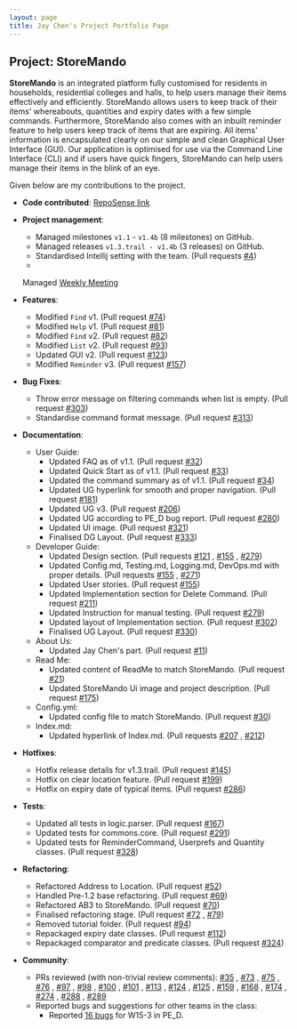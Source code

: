 ```yaml
---
layout: page 
title: Jay Chen's Project Portfolio Page
---
```


## Project: StoreMando

**StoreMando** is an integrated platform fully customised for residents in households, residential colleges and halls,
to help users manage their items effectively and efficiently. StoreMando allows users to keep track of their items'
whereabouts, quantities and expiry dates with a few simple commands. Furthermore, StoreMando also comes with an inbuilt
reminder feature to help users keep track of items that are expiring. All items' information is encapsulated clearly on
our simple and clean Graphical User Interface (GUI). Our application is optimised for use via the Command Line
Interface (CLI) and if users have quick fingers, StoreMando can help users manage their items in the blink of an eye.

Given below are my contributions to the project.

* **Code
  contributed**: [RepoSense link](https://nus-cs2103-ay2021s2.github.io/tp-dashboard/?search=&sort=groupTitle&sortWithin=title&since=2021-02-19&timeframe=commit&mergegroup=&groupSelect=groupByRepos&breakdown=false&tabOpen=true&tabType=authorship&zFR=false&tabAuthor=JayChenYJ&tabRepo=AY2021S2-CS2103T-W10-2%2Ftp%5Bmaster%5D&authorshipIsMergeGroup=false&authorshipFileTypes=docs~functional-code~test-code&authorshipIsBinaryFileTypeChecked=false)

* **Project management**:
    * Managed milestones `v1.1` - `v1.4b` (8 milestones) on GitHub.
    * Managed releases `v1.3.trail - v1.4b` (3 releases) on GitHub.
    * Standardised Intellij setting with the team. (Pull
      requests [\#4](https://github.com/AY2021S2-CS2103T-W10-2/tp/pull/4))
    *
  Managed [Weekly Meeting](https://docs.google.com/document/d/1EHptH8x1ck_H--OhpuIljThwmmqW2otqQ-lm8X460ok/edit?usp=sharing)

* **Features**:
    * Modified `Find` v1. (Pull request [\#74](https://github.com/AY2021S2-CS2103T-W10-2/tp/pull/74))
    * Modified `Help` v1. (Pull request [\#81](https://github.com/AY2021S2-CS2103T-W10-2/tp/pull/81))
    * Modified `Find` v2. (Pull request [\#82](https://github.com/AY2021S2-CS2103T-W10-2/tp/pull/82))
    * Modified `List` v2. (Pull request [\#93](https://github.com/AY2021S2-CS2103T-W10-2/tp/pull/93))
    * Updated GUI v2. (Pull request [\#123](https://github.com/AY2021S2-CS2103T-W10-2/tp/pull/123))
    * Modified `Reminder` v3. (Pull request [\#157](https://github.com/AY2021S2-CS2103T-W10-2/tp/pull/157))

* **Bug Fixes**:
    * Throw error message on filtering commands when list is empty. (Pull
      request [\#303](https://github.com/AY2021S2-CS2103T-W10-2/tp/pull/303))
    * Standardise command format message. (Pull request [\#313](https://github.com/AY2021S2-CS2103T-W10-2/tp/pull/313))


* **Documentation**:
    * User Guide:
        * Updated FAQ as of v1.1. (Pull request [\#32](https://github.com/AY2021S2-CS2103T-W10-2/tp/pull/32))
        * Updated Quick Start as of v1.1. (Pull request [\#33](https://github.com/AY2021S2-CS2103T-W10-2/tp/pull/33))
        * Updated the command summary as of v1.1. (Pull
          request [\#34](https://github.com/AY2021S2-CS2103T-W10-2/tp/pull/34))
        * Updated UG hyperlink for smooth and proper navigation. (Pull
          request [\#181](https://github.com/AY2021S2-CS2103T-W10-2/tp/pull/181))
        * Updated UG v3. (Pull request [\#206](https://github.com/AY2021S2-CS2103T-W10-2/tp/pull/206))
        * Updated UG according to PE_D bug report. (Pull
          request [\#280](https://github.com/AY2021S2-CS2103T-W10-2/tp/pull/280))
        * Updated UI image. (Pull request [\#321](https://github.com/AY2021S2-CS2103T-W10-2/tp/pull/321))
        * Finalised DG Layout. (Pull request [\#333](https://github.com/AY2021S2-CS2103T-W10-2/tp/pull/333))
    * Developer Guide:
        * Updated Design section. (Pull requests [\#121](https://github.com/AY2021S2-CS2103T-W10-2/tp/pull/121)
          , [\#155](https://github.com/AY2021S2-CS2103T-W10-2/tp/pull/155)
          , [\#279](https://github.com/AY2021S2-CS2103T-W10-2/tp/pull/279))
        * Updated Config.md, Testing.md, Logging.md, DevOps.md with proper details. (Pull
          requests [\#155](https://github.com/AY2021S2-CS2103T-W10-2/tp/pull/155)
          , [\#271](https://github.com/AY2021S2-CS2103T-W10-2/tp/pull/271))
        * Updated User stories. (Pull request [\#155](https://github.com/AY2021S2-CS2103T-W10-2/tp/pull/155))
        * Updated Implementation section for Delete Command. (Pull
          request [\#211](https://github.com/AY2021S2-CS2103T-W10-2/tp/pull/211))
        * Updated Instruction for manual testing. (Pull
          request [\#279](https://github.com/AY2021S2-CS2103T-W10-2/tp/pull/279))
        * Updated layout of Implementation section. (Pull
          request [\#302](https://github.com/AY2021S2-CS2103T-W10-2/tp/pull/302))
        * Finalised UG Layout. (Pull request [\#330](https://github.com/AY2021S2-CS2103T-W10-2/tp/pull/330))
    * About Us:
        * Updated Jay Chen's part. (Pull request [\#11](https://github.com/AY2021S2-CS2103T-W10-2/tp/pull/11))
    * Read Me:
        * Updated content of ReadMe to match StoreMando. (Pull
          request [\#21](https://github.com/AY2021S2-CS2103T-W10-2/tp/pull/21))
        * Updated StoreMando Ui image and project description. (Pull
          request [\#175](https://github.com/AY2021S2-CS2103T-W10-2/tp/pull/175))
    * Config.yml:
        * Updated config file to match StoreMando. (Pull
          request [\#30](https://github.com/AY2021S2-CS2103T-W10-2/tp/pull/30))
    * Index.md:
        * Updated hyperlink of Index.md. (Pull requests [\#207](https://github.com/AY2021S2-CS2103T-W10-2/tp/pull/207)
          , [\#212](https://github.com/AY2021S2-CS2103T-W10-2/tp/pull/212))

* **Hotfixes**:
    * Hotfix release details for v1.3.trail. (Pull
      request [\#145](https://github.com/AY2021S2-CS2103T-W10-2/tp/pull/145))
    * Hotfix on clear location feature. (Pull request [\#199](https://github.com/AY2021S2-CS2103T-W10-2/tp/pull/199))
    * Hotfix on expiry date of typical items. (Pull
      request [\#286](https://github.com/AY2021S2-CS2103T-W10-2/tp/pull/286))

* **Tests**:
    * Updated all tests in logic.parser. (Pull request [\#167](https://github.com/AY2021S2-CS2103T-W10-2/tp/pull/167))
    * Updated tests for commons.core. (Pull request [\#291](https://github.com/AY2021S2-CS2103T-W10-2/tp/pull/291))
    * Updated tests for ReminderCommand, Userprefs and Quantity classes. (Pull
      request [\#328](https://github.com/AY2021S2-CS2103T-W10-2/tp/pull/328))

* **Refactoring**:
    * Refactored Address to Location. (Pull request [\#52](https://github.com/AY2021S2-CS2103T-W10-2/tp/pull/52))
    * Handled Pre-1.2 base refactoring. (Pull request [\#69](https://github.com/AY2021S2-CS2103T-W10-2/tp/pull/69))
    * Refactored AB3 to StoreMando. (Pull request [\#70](https://github.com/AY2021S2-CS2103T-W10-2/tp/pull/70))
    * Finalised refactoring stage. (Pull request [\#72](https://github.com/AY2021S2-CS2103T-W10-2/tp/pull/72)
      , [\#79](https://github.com/AY2021S2-CS2103T-W10-2/tp/pull/79))
    * Removed tutorial folder. (Pull request [\#94](https://github.com/AY2021S2-CS2103T-W10-2/tp/pull/94))
    * Repackaged expiry date classes. (Pull request [\#112](https://github.com/AY2021S2-CS2103T-W10-2/tp/pull/112))
    * Repackaged comparator and predicate classes. (Pull
      request [\#324](https://github.com/AY2021S2-CS2103T-W10-2/tp/pull/324))

* **Community**:
    * PRs reviewed (with non-trivial review comments): [\#35](https://github.com/AY2021S2-CS2103T-W10-2/tp/pull/35)
      , [\#73](https://github.com/AY2021S2-CS2103T-W10-2/tp/pull/73)
      , [\#75](https://github.com/AY2021S2-CS2103T-W10-2/tp/pull/75)
      , [\#76](https://github.com/AY2021S2-CS2103T-W10-2/tp/pull/76)
      , [\#97](https://github.com/AY2021S2-CS2103T-W10-2/tp/pull/97)
      , [\#98](https://github.com/AY2021S2-CS2103T-W10-2/tp/pull/98)
      , [\#100](https://github.com/AY2021S2-CS2103T-W10-2/tp/pull/100)
      , [\#101](https://github.com/AY2021S2-CS2103T-W10-2/tp/pull/101)
      , [\#113](https://github.com/AY2021S2-CS2103T-W10-2/tp/pull/113)
      , [\#124](https://github.com/AY2021S2-CS2103T-W10-2/tp/pull/124)
      , [\#125](https://github.com/AY2021S2-CS2103T-W10-2/tp/pull/125)
      , [\#159](https://github.com/AY2021S2-CS2103T-W10-2/tp/pull/159)
      , [\#168](https://github.com/AY2021S2-CS2103T-W10-2/tp/pull/168)
      , [\#174](https://github.com/AY2021S2-CS2103T-W10-2/tp/pull/174)
      , [\#274](https://github.com/AY2021S2-CS2103T-W10-2/tp/pull/274)
      , [\#288](https://github.com/AY2021S2-CS2103T-W10-2/tp/pull/288)
      , [\#289](https://github.com/AY2021S2-CS2103T-W10-2/tp/pull/289)
    * Reported bugs and suggestions for other teams in the class:
        * Reported [16 bugs](https://github.com/JayChenYJ/ped/issues) for W15-3 in PE_D.
